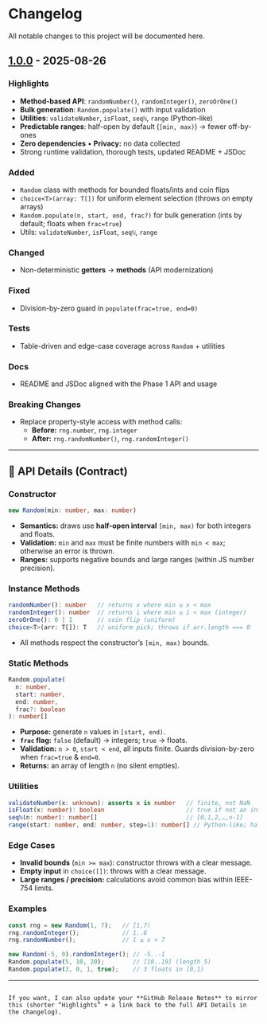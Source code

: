 # Changelog
All notable changes to this project will be documented here.

## [1.0.0] - 2025-08-26

### Highlights
- **Method-based API**: `randomNumber()`, `randomInteger()`, `zeroOrOne()`
- **Bulk generation**: `Random.populate()` with input validation
- **Utilities**: `validateNumber`, `isFloat`, `seqℕ`, `range` (Python-like)
- **Predictable ranges**: half-open by default (`[min, max)`) → fewer off-by-ones
- **Zero dependencies** • **Privacy:** no data collected
- Strong runtime validation, thorough tests, updated README + JSDoc

### Added
- `Random` class with methods for bounded floats/ints and coin flips
- `choice<T>(array: T[])` for uniform element selection (throws on empty arrays)
- `Random.populate(n, start, end, frac?)` for bulk generation (ints by default; floats when `frac=true`)
- Utils: `validateNumber`, `isFloat`, `seqℕ`, `range`

### Changed
- Non-deterministic **getters** → **methods** (API modernization)

### Fixed
- Division-by-zero guard in `populate(frac=true, end=0)`

### Tests
- Table-driven and edge-case coverage across `Random` + utilities

### Docs
- README and JSDoc aligned with the Phase 1 API and usage

### Breaking Changes
- Replace property-style access with method calls:
  - **Before:** `rng.number`, `rng.integer`
  - **After:**  `rng.randomNumber()`, `rng.randomInteger()`

---

## 🧠 API Details (Contract)

### Constructor
```ts
new Random(min: number, max: number)
````

* **Semantics:** draws use **half-open interval** `[min, max)` for both integers and floats.
* **Validation:** `min` and `max` must be finite numbers with `min < max`; otherwise an error is thrown.
* **Ranges:** supports negative bounds and large ranges (within JS number precision).

### Instance Methods

```ts
randomNumber(): number   // returns x where min ≤ x < max
randomInteger(): number  // returns i where min ≤ i < max (integer)
zeroOrOne(): 0 | 1       // coin flip (uniform)
choice<T>(arr: T[]): T   // uniform pick; throws if arr.length === 0
```

* All methods respect the constructor’s `[min, max)` bounds.

### Static Methods

```ts
Random.populate(
  n: number,
  start: number,
  end: number,
  frac?: boolean
): number[]
```

* **Purpose:** generate `n` values in `[start, end)`.
* **`frac` flag:** `false` (default) → integers; `true` → floats.
* **Validation:** `n > 0`, `start < end`, all inputs finite. Guards division-by-zero when `frac=true` & `end=0`.
* **Returns:** an array of length `n` (no silent empties).

### Utilities

```ts
validateNumber(x: unknown): asserts x is number   // finite, not NaN
isFloat(x: number): boolean                       // true if not an integer
seqℕ(n: number): number[]                         // [0,1,2,…,n-1]
range(start: number, end: number, step=1): number[] // Python-like; half-open
```

### Edge Cases

* **Invalid bounds** (`min >= max`): constructor throws with a clear message.
* **Empty input** in `choice([])`: throws with a clear message.
* **Large ranges / precision:** calculations avoid common bias within IEEE-754 limits.

### Examples

```ts
const rng = new Random(1, 7);   // [1,7)
rng.randomInteger();            // 1..6
rng.randomNumber();             // 1 ≤ x < 7

new Random(-5, 0).randomInteger(); // -5..-1
Random.populate(5, 10, 20);        // [10..19] (length 5)
Random.populate(3, 0, 1, true);    // 3 floats in [0,1)
```

---

[1.0.0]: https://github.com/skreieweydo/random/releases/tag/v1.0.0

```

If you want, I can also update your **GitHub Release Notes** to mirror this (shorter “Highlights” + a link back to the full API Details in the changelog).
```
